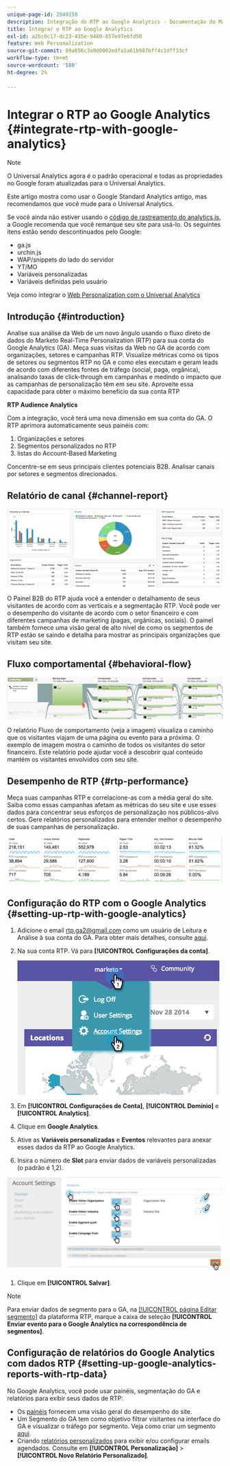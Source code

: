 ```yaml
---
unique-page-id: 2949158
description: Integração do RTP ao Google Analytics - Documentação do Marketo - Documentação do produto
title: Integrar o RTP ao Google Analytics
exl-id: a2bc0c17-dc23-435e-9480-857e97e6fd50
feature: Web Personalization
source-git-commit: 09a656c3a0d0002edfa1a61b987bff4c1dff33cf
workflow-type: tm+mt
source-wordcount: '580'
ht-degree: 2%

---
```


# Integrar o RTP ao Google Analytics {#integrate-rtp-with-google-analytics}

>[!NOTE]
>
>O Universal Analytics agora é o padrão operacional e todas as propriedades no Google foram atualizadas para o Universal Analytics.
>
>Este artigo mostra como usar o Google Standard Analytics antigo, mas recomendamos que você mude para o Universal Analytics.
>
>Se você ainda não estiver usando o [código de rastreamento do analytics.js](https://developers.google.com/analytics/devguides/collection/analyticsjs/), a Google recomenda que você remarque seu site para usá-lo. Os seguintes itens estão sendo descontinuados pelo Google:
>
>* ga.js
>* urchin.js
>* WAP/snippets do lado do servidor
>* YT/MO
>* Variáveis personalizadas
>* Variáveis definidas pelo usuário
>
>Veja como integrar o [Web Personalization com o Universal Analytics](/help/marketo/product-docs/web-personalization/reporting-for-web-personalization/web-analytics-integrations/integrate-rtp-with-google-universal-analytics.md)

## Introdução {#introduction}

Analise sua análise da Web de um novo ângulo usando o fluxo direto de dados do Marketo Real-Time Personalization (RTP) para sua conta do Google Analytics (GA). Meça suas visitas da Web no GA de acordo com organizações, setores e campanhas RTP. Visualize métricas como os tipos de setores ou segmentos RTP no GA e como eles executam e geram leads de acordo com diferentes fontes de tráfego (social, paga, orgânica), analisando taxas de click-through em campanhas e medindo o impacto que as campanhas de personalização têm em seu site. Aproveite essa capacidade para obter o máximo benefício da sua conta RTP

**RTP Audience Analytics**

Com a integração, você terá uma nova dimensão em sua conta do GA. O RTP aprimora automaticamente seus painéis com:

1. Organizações e setores
1. Segmentos personalizados no RTP
1. listas do Account-Based Marketing

Concentre-se em seus principais clientes potenciais B2B. Analisar canais por setores e segmentos direcionados.

## Relatório de canal {#channel-report}

![](assets/image2014-11-28-16-3a39-3a28.png)

O Painel B2B do RTP ajuda você a entender o detalhamento de seus visitantes de acordo com as verticais e a segmentação RTP. Você pode ver o desempenho do visitante de acordo com o setor financeiro e com diferentes campanhas de marketing (pagas, orgânicas, sociais). O painel também fornece uma visão geral de alto nível de como os segmentos de RTP estão se saindo e detalha para mostrar as principais organizações que visitam seu site.

## Fluxo comportamental {#behavioral-flow}

![](assets/image2014-11-28-16-3a40-3a43.png)

O relatório Fluxo de comportamento (veja a imagem) visualiza o caminho que os visitantes viajam de uma página ou evento para a próxima. O exemplo de imagem mostra o caminho de todos os visitantes do setor financeiro. Este relatório pode ajudar você a descobrir qual conteúdo mantém os visitantes envolvidos com seu site.

## Desempenho de RTP {#rtp-performance}

Meça suas campanhas RTP e correlacione-as com a média geral do site. Saiba como essas campanhas afetam as métricas do seu site e use esses dados para concentrar seus esforços de personalização nos públicos-alvo certos. Gere relatórios personalizados para entender melhor o desempenho de suas campanhas de personalização.

![](assets/image2014-11-28-16-3a47-3a0.png)

## Configuração do RTP com o Google Analytics {#setting-up-rtp-with-google-analytics}

1. Adicione o email <rtp.ga2@gmail.com> como um usuário de Leitura e Análise à sua conta do GA. Para obter mais detalhes, consulte [aqui](https://support.google.com/analytics/answer/2884495?hl=en).

1. Na sua conta RTP. Vá para **[!UICONTROL Configurações da conta]**.

   ![](assets/image2014-11-28-16-3a54-3a40.png)

1. Em **[!UICONTROL Configurações de Conta]**, **[!UICONTROL Domínio]** e **[!UICONTROL Analytics]**.

1. Clique em **Google Analytics**.

1. Ative as **Variáveis personalizadas** e **Eventos** relevantes para anexar esses dados da RTP ao Google Analytics.

1. Insira o número de **Slot** para enviar dados de variáveis personalizadas (o padrão é 1,2).

![](assets/image2014-11-28-17-3a0-3a17.png)

1. Clique em **[!UICONTROL Salvar]**.

>[!NOTE]
>
>Para enviar dados de segmento para o GA, na [[!UICONTROL página Editar segmento]](/help/marketo/product-docs/web-personalization/using-web-segments/create-a-basic-web-segment.md) da plataforma RTP, marque a caixa de seleção **[!UICONTROL Enviar evento para o Google Analytics na correspondência de segmentos]**.

## Configuração de relatórios do Google Analytics com dados RTP {#setting-up-google-analytics-reports-with-rtp-data}

No Google Analytics, você pode usar painéis, segmentação do GA e relatórios para exibir seus dados de RTP:

* Os [painéis](https://support.google.com/analytics/answer/1068216?hl=en) fornecem uma visão geral do desempenho do site.
* Um Segmento do GA tem como objetivo filtrar visitantes na interface do GA e visualizar o tráfego por segmento. Veja como criar um segmento [aqui](https://support.google.com/analytics/answer/3124493?hl=en).
* Criando [relatórios personalizados](https://support.google.com/analytics/answer/1033013?hl=en) para exibir e/ou configurar emails agendados. Consulte em **[!UICONTROL Personalização]** > **[!UICONTROL Novo Relatório Personalizado]**.
